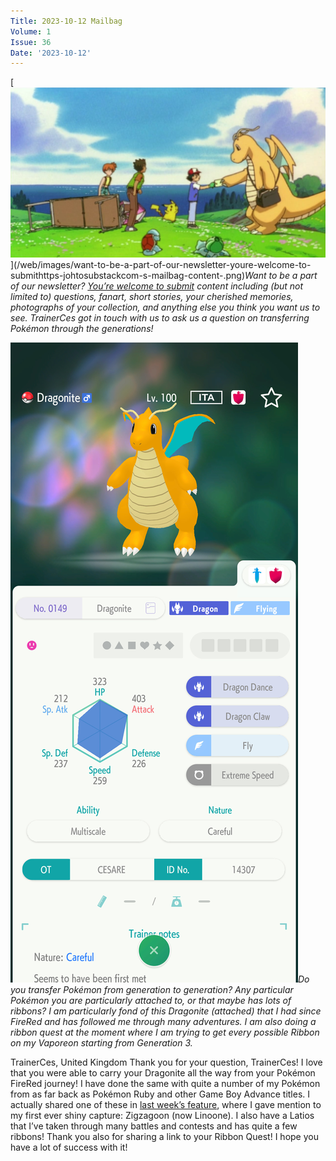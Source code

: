 ```yaml
---
Title: 2023-10-12 Mailbag
Volume: 1
Issue: 36
Date: '2023-10-12'
---
```


[![Want to be a part of our newsletter? [You’re welcome to submit](https://johto.substack.com/s/mailbag) content including (but not limited to) questions, fanart, short stories, your cherished memories, photographs of your collection, and anything else you think you want us to see. TrainerCes got in touch with us to ask us a question on transferring Pokémon through the generations!](/web/images/want-to-be-a-part-of-our-newsletter-youre-welcome-to-submithttps-johtosubstackcom-s-mailbag-content-.png)](/web/images/want-to-be-a-part-of-our-newsletter-youre-welcome-to-submithttps-johtosubstackcom-s-mailbag-content-.png)*Want to be a part of our newsletter? [You’re welcome to submit](https://johto.substack.com/s/mailbag) content including (but not limited to) questions, fanart, short stories, your cherished memories, photographs of your collection, and anything else you think you want us to see. TrainerCes got in touch with us to ask us a question on transferring Pokémon through the generations!*


[![Do you transfer Pokémon from generation to generation? Any particular Pokémon you are particularly attached to, or that maybe has lots of ribbons? I am particularly fond of this Dragonite (attached) that I had since FireRed and has followed me through many adventures. I am also doing a ribbon quest at the moment where I am trying to get every possible Ribbon on my Vaporeon starting from Generation 3.](/web/images/do-you-transfer-pokemon-from-generation-to-generation-any-particular-pokemon-you-are-particularly-at.png)](/web/images/do-you-transfer-pokemon-from-generation-to-generation-any-particular-pokemon-you-are-particularly-at.png)*Do you transfer Pokémon from generation to generation? Any particular Pokémon you are particularly attached to, or that maybe has lots of ribbons? I am particularly fond of this Dragonite (attached) that I had since FireRed and has followed me through many adventures. I am also doing a ribbon quest at the moment where I am trying to get every possible Ribbon on my Vaporeon starting from Generation 3.*

TrainerCes, United Kingdom
Thank you for your question, TrainerCes! I love that you were able to carry your Dragonite all the way from your Pokémon FireRed journey! I have done the same with quite a number of my Pokémon from as far back as Pokémon Ruby and other Game Boy Advance titles. I actually shared one of these in [last week’s feature](https://johto.substack.com/p/memories-of-my-shiny-pokemon-encounters), where I gave mention to my first ever shiny capture: Zigzagoon (now Linoone). I also have a Latios that I’ve taken through many battles and contests and has quite a few ribbons!
Thank you also for sharing a link to your Ribbon Quest! I hope you have a lot of success with it!